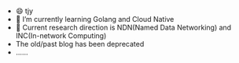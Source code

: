 ### 
- 😄 tjy
- 🌱 I’m currently learning Golang and Cloud Native
- 🔭 Current research direction is NDN(Named Data Networking) and INC(In-network Computing)
- The old/past blog has been deprecated
- ……
<!--
10212.io
**10212/10212** is a ✨ _special_ ✨ repository because its `README.md` (this file) appears on your GitHub profile.

Here are some ideas to get you started:

- 🔭 I’m currently working on G
- 🌱 I’m currently learning ...
- 👯 I’m looking to collaborate on ...
- 🤔 I’m looking for help with ...
- 💬 Ask me about ...
- 📫 How to reach me: ...
- 😄 Pronouns: ...
- ⚡ Fun fact: ...
-->
